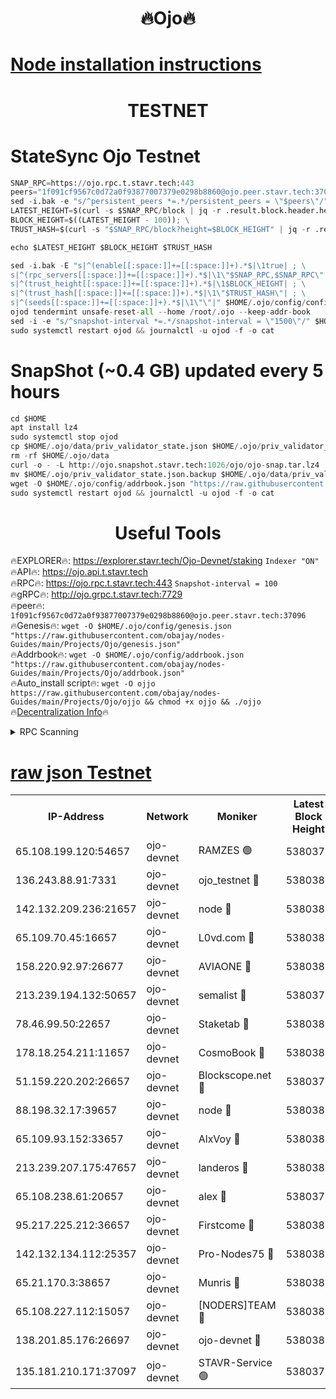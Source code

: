 <h1 align="center"> 🔥Ojo🔥</h1>

[Node installation instructions](https://github.com/obajay/nodes-Guides/tree/main/Projects/Ojo)
=

<h1 align="center"> TESTNET</h1>

# StateSync Ojo Testnet
```python
SNAP_RPC=https://ojo.rpc.t.stavr.tech:443
peers="1f091cf9567c0d72a0f93877007379e0298b8860@ojo.peer.stavr.tech:37096"
sed -i.bak -e "s/^persistent_peers *=.*/persistent_peers = \"$peers\"/" $HOME/.ojo/config/config.toml
LATEST_HEIGHT=$(curl -s $SNAP_RPC/block | jq -r .result.block.header.height); \
BLOCK_HEIGHT=$((LATEST_HEIGHT - 100)); \
TRUST_HASH=$(curl -s "$SNAP_RPC/block?height=$BLOCK_HEIGHT" | jq -r .result.block_id.hash)

echo $LATEST_HEIGHT $BLOCK_HEIGHT $TRUST_HASH

sed -i.bak -E "s|^(enable[[:space:]]+=[[:space:]]+).*$|\1true| ; \
s|^(rpc_servers[[:space:]]+=[[:space:]]+).*$|\1\"$SNAP_RPC,$SNAP_RPC\"| ; \
s|^(trust_height[[:space:]]+=[[:space:]]+).*$|\1$BLOCK_HEIGHT| ; \
s|^(trust_hash[[:space:]]+=[[:space:]]+).*$|\1\"$TRUST_HASH\"| ; \
s|^(seeds[[:space:]]+=[[:space:]]+).*$|\1\"\"|" $HOME/.ojo/config/config.toml
ojod tendermint unsafe-reset-all --home /root/.ojo --keep-addr-book
sed -i -e "s/^snapshot-interval *=.*/snapshot-interval = \"1500\"/" $HOME/.ojo/config/app.toml
sudo systemctl restart ojod && journalctl -u ojod -f -o cat
```
# SnapShot (~0.4 GB) updated every 5 hours
```python
cd $HOME
apt install lz4
sudo systemctl stop ojod
cp $HOME/.ojo/data/priv_validator_state.json $HOME/.ojo/priv_validator_state.json.backup
rm -rf $HOME/.ojo/data
curl -o - -L http://ojo.snapshot.stavr.tech:1026/ojo/ojo-snap.tar.lz4 | lz4 -c -d - | tar -x -C $HOME/.ojo --strip-components 2
mv $HOME/.ojo/priv_validator_state.json.backup $HOME/.ojo/data/priv_validator_state.json
wget -O $HOME/.ojo/config/addrbook.json "https://raw.githubusercontent.com/obajay/nodes-Guides/main/Projects/Ojo/addrbook.json"
sudo systemctl restart ojod && journalctl -u ojod -f -o cat
```
 <h1 align="center"> Useful Tools</h1>

🔥EXPLORER🔥:        https://explorer.stavr.tech/Ojo-Devnet/staking        `Indexer "ON"` \
🔥API🔥:                     https://ojo.api.t.stavr.tech \
🔥RPC🔥:                    https://ojo.rpc.t.stavr.tech:443              `Snapshot-interval = 100` \
🔥gRPC🔥:                  http://ojo.grpc.t.stavr.tech:7729 \
🔥peer🔥:                   `1f091cf9567c0d72a0f93877007379e0298b8860@ojo.peer.stavr.tech:37096` \
🔥Genesis🔥:    ```wget -O $HOME/.ojo/config/genesis.json "https://raw.githubusercontent.com/obajay/nodes-Guides/main/Projects/Ojo/genesis.json"``` \
🔥Addrbook🔥:    ```wget -O $HOME/.ojo/config/addrbook.json "https://raw.githubusercontent.com/obajay/nodes-Guides/main/Projects/Ojo/addrbook.json"``` \
🔥Auto_install script🔥: ```wget -O ojjo https://raw.githubusercontent.com/obajay/nodes-Guides/main/Projects/Ojo/ojjo && chmod +x ojjo && ./ojjo``` \
🔥[Decentralization Info](https://github.com/obajay/StateSync-snapshots/tree/main/Projects/Ojo/Decentralization)🔥



<details>
<summary>RPC Scanning</summary>

<h2 align="center"> We scan nodes in real time every 4 hours. And we provide the final result of RPC endpoints.
We cannot influence the operation of these nodes in any way. </h2>


```python
If Voting Power is higher than 0 --> then the Node is a validator of the network and may be subject to attack and be a potential threat to the chain.
```
```python
We marked such validators with a red symbol
```

</details>

[raw json Testnet](https://rpc-check.ojot.stavr.tech/ojot/rpc-ojot-result.json)
=


<table><tr><th>IP-Address</th><th>Network</th><th>Moniker</th><th>Latest Block Height</th><th>Earliest Block Height</th><th>Catching Up</th><th>Tx Index</th><th>Voting Power</th><th>Scan Time</th></tr><tr><td>65.108.199.120:54657</td><td>ojo-devnet</td><td>RAMZES 🟢</td><td>5380379</td><td>306156</td><td>False</td><td>on</td><td>0</td><td>2024-02-11T01:32:22.805490207UTC</td></tr><tr><td>136.243.88.91:7331</td><td>ojo-devnet</td><td>ojo_testnet 🔴</td><td>5380380</td><td>308845</td><td>False</td><td>on</td><td>1000</td><td>2024-02-11T01:32:29.164430776UTC</td></tr><tr><td>142.132.209.236:21657</td><td>ojo-devnet</td><td>node 🔴</td><td>5380383</td><td>350001</td><td>False</td><td>on</td><td>1999</td><td>2024-02-11T01:32:43.022899220UTC</td></tr><tr><td>65.109.70.45:16657</td><td>ojo-devnet</td><td>L0vd.com 🔴</td><td>5380384</td><td>695918</td><td>False</td><td>off</td><td>998</td><td>2024-02-11T01:32:51.163574739UTC</td></tr><tr><td>158.220.92.97:26677</td><td>ojo-devnet</td><td>AVIAONE 🔴</td><td>5380382</td><td>2754001</td><td>False</td><td>on</td><td>19926</td><td>2024-02-11T01:32:37.825374992UTC</td></tr><tr><td>213.239.194.132:50657</td><td>ojo-devnet</td><td>semalist 🔴</td><td>5380379</td><td>3223522</td><td>False</td><td>on</td><td>21037</td><td>2024-02-11T01:32:23.156653920UTC</td></tr><tr><td>78.46.99.50:22657</td><td>ojo-devnet</td><td>Staketab 🔴</td><td>5380384</td><td>4254801</td><td>False</td><td>on</td><td>1276</td><td>2024-02-11T01:32:51.408457771UTC</td></tr><tr><td>178.18.254.211:11657</td><td>ojo-devnet</td><td>CosmoBook 🔴</td><td>5380383</td><td>4392001</td><td>False</td><td>off</td><td>1047</td><td>2024-02-11T01:32:45.482450228UTC</td></tr><tr><td>51.159.220.202:26657</td><td>ojo-devnet</td><td>Blockscope.net 🔴</td><td>5380379</td><td>4425001</td><td>False</td><td>on</td><td>1865</td><td>2024-02-11T01:32:22.052884420UTC</td></tr><tr><td>88.198.32.17:39657</td><td>ojo-devnet</td><td>node 🔴</td><td>5380383</td><td>4710001</td><td>False</td><td>on</td><td>94638</td><td>2024-02-11T01:32:45.809001775UTC</td></tr><tr><td>65.109.93.152:33657</td><td>ojo-devnet</td><td>AlxVoy 🔴</td><td>5380383</td><td>4943001</td><td>False</td><td>on</td><td>4491415</td><td>2024-02-11T01:32:42.695676064UTC</td></tr><tr><td>213.239.207.175:47657</td><td>ojo-devnet</td><td>landeros 🔴</td><td>5380382</td><td>4967924</td><td>False</td><td>off</td><td>11083</td><td>2024-02-11T01:32:38.151655461UTC</td></tr><tr><td>65.108.238.61:20657</td><td>ojo-devnet</td><td>alex 🔴</td><td>5380379</td><td>5131001</td><td>False</td><td>on</td><td>11359</td><td>2024-02-11T01:32:22.382289415UTC</td></tr><tr><td>95.217.225.212:36657</td><td>ojo-devnet</td><td>Firstcome 🔴</td><td>5380380</td><td>5251946</td><td>False</td><td>on</td><td>13566</td><td>2024-02-11T01:32:28.894483843UTC</td></tr><tr><td>142.132.134.112:25357</td><td>ojo-devnet</td><td>Pro-Nodes75 🔴</td><td>5380380</td><td>5280380</td><td>False</td><td>on</td><td>24651</td><td>2024-02-11T01:32:26.097623162UTC</td></tr><tr><td>65.21.170.3:38657</td><td>ojo-devnet</td><td>Munris 🔴</td><td>5380380</td><td>5280380</td><td>False</td><td>off</td><td>20123</td><td>2024-02-11T01:32:28.574730431UTC</td></tr><tr><td>65.108.227.112:15057</td><td>ojo-devnet</td><td>[NODERS]TEAM 🔴</td><td>5380384</td><td>5280384</td><td>False</td><td>off</td><td>9999</td><td>2024-02-11T01:32:50.489327846UTC</td></tr><tr><td>138.201.85.176:26697</td><td>ojo-devnet</td><td>ojo-devnet 🔴</td><td>5380384</td><td>5280384</td><td>False</td><td>on</td><td>1000024000</td><td>2024-02-11T01:32:50.822627224UTC</td></tr><tr><td>135.181.210.171:37097</td><td>ojo-devnet</td><td>STAVR-Service 🟢</td><td>5380379</td><td>5379301</td><td>False</td><td>on</td><td>0</td><td>2024-02-11T01:32:23.806717682UTC</td></tr></table>
